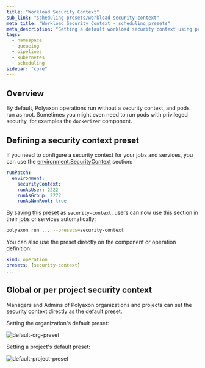 ```yaml
---
title: "Workload Security Context"
sub_link: "scheduling-presets/workload-security-context"
meta_title: "Workload Security Context - scheduling presets"
meta_description: "Setting a default workload security context using presets."
tags:
  - namespace
  - queueing
  - pipelines
  - kubernetes
  - scheduling
sidebar: "core"
---
```


## Overview

By default, Polyaxon operations run without a security context, and pods run as root. 
Sometimes you might even need to run pods with privileged security, for examples the `dockerizer` component.

## Defining a security context preset

If you need to configure a security context for your jobs and services, you can use the [environment.SecurityContext](/docs/core/specification/environment/#securitycontext) section:

```yaml
runPatch:
  environment:
    securityContext:
    runAsUser: 2222
    runAsGroup: 2222
    runAsNonRoot: true
```

By [saving this preset](/docs/management/organizations/presets/) as `security-context`, users can now use this section in their jobs or services automatically:

```bash
polyaxon run ... --presets=security-context
```

You can also use the preset directly on the component or operation definition:

```yaml
kind: operation
presets: [security-context]
...
```

## Global or per project security context

Managers and Admins of Polyaxon organizations and projects can set the security context directly as the default preset.

Setting the organization's default preset:

![default-org-preset](../../../../content/images/dashboard/presets/default-org-preset.png)

Setting a project's default preset:

![default-project-preset](../../../../content/images/dashboard/presets/default-project-preset.png) 
